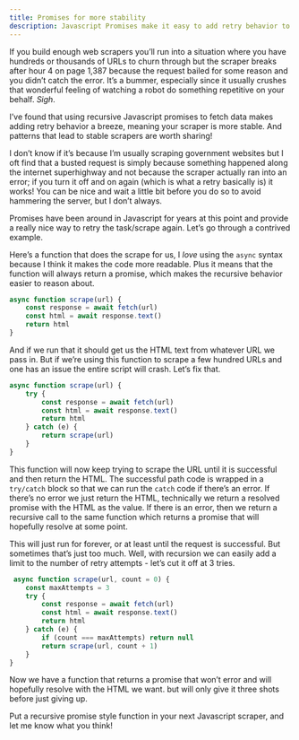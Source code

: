 ```yaml
---
title: Promises for more stability
description: Javascript Promises make it easy to add retry behavior to web scrapers so they crash less
---
```


If you build enough web scrapers you’ll run into a situation where you have hundreds or thousands of URLs to churn through but the scraper breaks after hour 4 on page 1,387 because the request bailed for some reason and you didn’t catch the error. It’s a bummer, especially since it usually crushes that wonderful feeling of watching a robot do something repetitive on your behalf. _Sigh_.

I’ve found that using recursive Javascript promises to fetch data makes adding retry behavior a breeze, meaning your scraper is more stable. And patterns that lead to stable scrapers are worth sharing!

I don’t know if it’s because I’m usually scraping government websites but I oft find that a busted request is simply because something happened along the internet superhighway and not because the scraper actually ran into an error; if you turn it off and on again (which is what a retry basically is) it works! You can be nice and wait a little bit before you do so to avoid hammering the server, but I don’t always.

Promises have been around in Javascript for years at this point and provide a really nice way to retry the task/scrape again. Let’s go through a contrived example.

Here’s a function that does the scrape for us, I *love* using the `async` syntax because I think it makes the code more readable. Plus it means that the function will always return a promise, which makes the recursive behavior easier to reason about.

```js
async function scrape(url) {
	const response = await fetch(url)
	const html = await response.text()
	return html
}
```

And if we run that it should get us the HTML text from whatever URL we pass in. But if we’re using this function to scrape a few hundred URLs and one has an issue the entire script will crash. Let’s fix that.

```js
async function scrape(url) {
	try {
		const response = await fetch(url)
		const html = await response.text()
		return html
	} catch (e) {
		return scrape(url)
	}
}
```

This function will now keep trying to scrape the URL until it is successful and then return the HTML. The successful path code is wrapped in a `try/catch` block so that we can run the `catch` code if there’s an error. If there’s no error we just return the HTML, technically we return a resolved promise with the HTML as the value. If there is an error, then we return a recursive call to the same function which returns a promise that will hopefully resolve at some point.

This will just run for forever, or at least until the request is successful. But sometimes that’s just too much. Well, with recursion we can easily add a limit to the number of retry attempts - let’s cut it off at 3 tries.

```js
 async function scrape(url, count = 0) {
	const maxAttempts = 3
	try {
		const response = await fetch(url)
		const html = await response.text()
		return html
	} catch (e) {
		if (count === maxAttempts) return null
		return scrape(url, count + 1)
	}
}
```

Now we have a function that returns a promise that won’t error and will hopefully resolve with the HTML we want. but will only give it three shots before just giving up.

Put a recursive promise style function in your next Javascript scraper, and let me know what you think!
